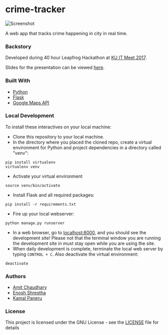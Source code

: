 # crime-tracker

![Screenshot](Screenshot.jpg?raw=true)

A web app that tracks crime happening in city in real time. 

### Backstory
Developed during 40 hour Leapfrog Hackathon at [KU IT Meet 2017](https://www.facebook.com/events/147957639029217/).

Slides for the presentation can be viewed [here](slides.pdf).

### Built With

* [Python](https://www.python.org/)
* [Flask](http://flask.pocoo.org/)
* [Google Maps API](https://developers.google.com/maps/)

### Local Development
To install these interactives on your local machine:
* Clone this repository to your local machine.
* In the directory where you placed the cloned repo, create a virtual environment for Python and project dependencies in a directory called "venv":
```shell
pip install virtualenv 
virtualenv venv
```
* Activate your virtual environment
```shell
source venv/bin/activate
```
* Install Flask and all required packages:
```shell
pip install -r requirements.txt
```

* Fire up your local webserver:
```shell
python manage.py runserver
```
* In a web browser, go to [localhost:8000](http://localhost:8000/), and you should see the development site! Please not that the terminal window you are running the development site in must stay open while you are using the site.
* When daily development is complete, terminate the local web server by typing ```CONTROL + C```. Also deactivate the virtual environment:
```shell
deactivate
```

### Authors
- [Amit Chaudhary](https://github.com/studenton)
- [Enosh Shrestha](https://github.com/eroj333)
- [Kamal Paneru](https://github.com/Kamalpaneru)

### License

This project is licensed under the GNU License - see the [LICENSE](LICENSE.md) file for details
